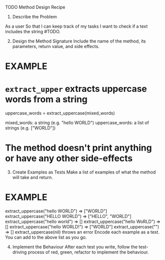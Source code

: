 TODO Method Design Recipe

1. Describe the Problem

As a user
So that I can keep track of my tasks
I want to check if a text includes the string #TODO.


2. Design the Method Signature
Include the name of the method, its parameters, return value, and side effects.

# EXAMPLE

# `extract_upper` extracts uppercase words from a string
uppercase_words = extract_uppercase(mixed_words)

mixed_words: a string (e.g. "hello WORLD")
uppercase_words: a list of strings (e.g. ["WORLD"])

# The method doesn't print anything or have any other side-effects

3. Create Examples as Tests
Make a list of examples of what the method will take and return.

# EXAMPLE

extract_uppercase("hello WORLD") => ["WORLD"]
extract_uppercase("HELLO WORLD") => ["HELLO", "WORLD"]
extract_uppercase("hello world") => []
extract_uppercase("hello WoRLD") => []
extract_uppercase("hello WORLD!") => ["WORLD"]
extract_uppercase("") => []
extract_uppercase(nil) throws an error
Encode each example as a test. You can add to the above list as you go.

4. Implement the Behaviour
After each test you write, follow the test-driving process of red, green, refactor to implement the behaviour.